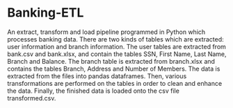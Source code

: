 # Banking-ETL
An extract, transform and load pipeline programmed in Python which processes banking data. There are two kinds of tables which are extracted: user information and branch information. The user tables are extracted from bank.csv and bank.xlsx, and contain the tables SSN, First Name, Last Name, Branch and Balance. The branch table is extracted from branch.xlsx and contains the tables Branch, Address and Number of Members. The data is extracted from the files into pandas dataframes. Then, various transformations are performed on the tables in order to clean and enhance the data. Finally, the finished data is loaded onto the csv file transformed.csv.

